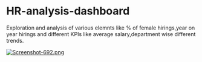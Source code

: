 # HR-analysis-dashboard
Exploration and analysis of various elemnts like % of female hirings,year on year hirings and different KPIs like average salary,department wise different trends.


[![Screenshot-692.png](https://i.postimg.cc/DZpn6kSR/Screenshot-692.png)](https://postimg.cc/phjwVSYB)
